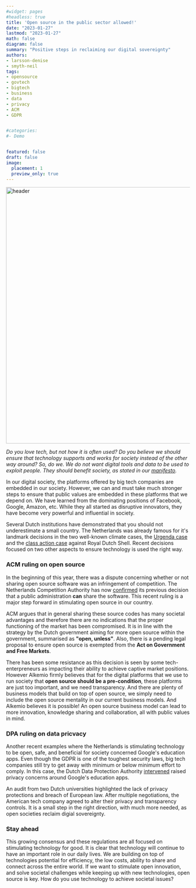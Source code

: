 ```yaml
---
#widget: pages
#headless: true
title: 'Open source in the public sector allowed!'
date: "2023-01-27"
lastmod: "2023-01-27"
math: false
diagram: false
summary: "Positive steps in reclaiming our digital sovereignty"
authors:
- larsson-denise
- smyth-neil
tags:
- opensource
- govtech
- bigtech
- business
- data
- privacy
- ACM
- GDPR


#categories:
#- Demo


featured: false
draft: false
image:
  placement: 1
  preview_only: true
---
```


<img src="./header.png" alt="header" width="700"/>

*Do you love tech, but not how it is often used? Do you believe we should ensure that technology supports and works for society instead of the other way around? So, do we. We do not want digital tools and data to be used to exploit people. They should benefit society, as stated in our [manifesto](https://www.alkemio.org/manifesto/).*

In our digital society, the platforms offered by big tech companies are embedded in our society. However, we can and must take much stronger steps to ensure that public values are embedded in these platforms that we depend on. We have learned from the dominating positions of Facebook, Google, Amazon, etc. While they all started as disruptive innovators, they have become very powerful and influential in society.

Several Dutch institutions have demonstrated that you should not underestimate a small country. The Netherlands was already famous for it's landmark decisions in the two well-known climate cases, the [Urgenda case](https://www.nytimes.com/2019/12/20/climate/netherlands-climate-lawsuit.html) and the [class action case](https://www.theguardian.com/business/2021/may/26/court-orders-royal-dutch-shell-to-cut-carbon-emissions-by-45-by-2030) against Royal Dutch Shell. Recent decisions focused on two other aspects to ensure technology is used the right way.

### ACM ruling on open source 
In the beginning of this year, there was a dispute concerning whether or not sharing open source software was an infringement of competition. The Netherlands Competition Authority has now [confirmed](https://www.acm.nl/nl/publicaties/acm-verklaart-het-bezwaar-tegen-prioriteringsbesluit-ongegrond) its previous decision that a public administration **can** share the software. This recent ruling is a major step forward in stimulating open source in our country. 

ACM argues that in general sharing these source codes has many societal advantages and therefore there are no indications that the proper functioning of the market has been compromised. It is in line with the strategy by the Dutch government aiming for more open source within the government, summarised as **"open, unless"**. Also, there is a pending legal proposal to ensure open source is exempted from the **Act on Government and Free Markets**. 

There has been some resistance as this decision is seen by some tech-enterpreneurs as impacting their ability to achieve captive market positions. However Alkemio firmly believes that for the digital platforms that we use to run society that **open source should be a pre-condition**, these platforms are just too important, and we need transparency. And there are plenty of business models that build on top of open source, we simply need to include the open source mentality in our current business models. And Alkemio believes it is possible! An open source business model can lead to more innovation, knowledge sharing and collaboration, all with public values in mind.

### DPA ruling on data pricvacy 
Another recent examples where the Netherlands is stimulating technology to be open, safe, and beneficial for society concerned Google's education apps. Even though the GDPR is one of the toughest security laws, big tech companies still try to get away with minimum or below minimum effort to comply. In this case, the Dutch Data Protection Authority [intervened](https://www.nytimes.com/2023/01/18/technology/dutch-school-privacy-google-microsoft-zoom.html) raised privacy concerns around Google's education apps. 

An audit from two Dutch universities highlighted the lack of privacy protections and breach of European law. After multiple negotiations, the American tech company agreed to alter their privacy and transparency controls. It is a small step in the right direction, with much more needed, as open societies reclaim digial sovereignty. 

### Stay ahead
This growing consensus and these regulations are all focused on stimulating technology for good. It is clear that technology will continue to have an important role in our daily lives. We are building on top of technologies potential for efficiency, the low costs, ability to share and connect across the entire world. If we want to stimulate open innovation, and solve societal challenges while keeping up with new technologies, open source is key. How do you use technology to achieve societal issues?
